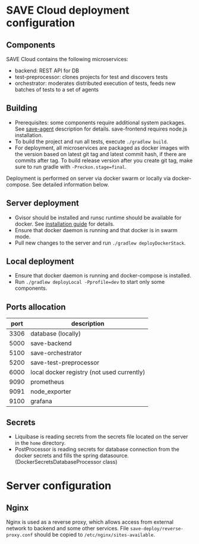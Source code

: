 # SAVE Cloud deployment configuration
## Components
SAVE Cloud contains the following microservices:
* backend: REST API for DB
* test-preprocessor: clones projects for test and discovers tests
* orchestrator: moderates distributed execution of tests, feeds new batches of tests to a set of agents

## Building
* Prerequisites: some components require additional system packages. See [save-agent](../save-agent/README.md) description for details.
  save-frontend requires node.js installation.
* To build the project and run all tests, execute `./gradlew build`.
* For deployment, all microservices are packaged as docker images with the version based on latest git tag and latest commit hash, if there are commits after tag.
To build release version after you create git tag, make sure to run gradle with `-Preckon.stage=final`.

Deployment is performed on server via docker swarm or locally via docker-compose. See detailed information below.

## Server deployment
* Gvisor should be installed and runsc runtime should be available for docker. See [installation guide](https://gvisor.dev/docs/user_guide/install/) for details.
* Ensure that docker daemon is running and that docker is in swarm mode.
* Pull new changes to the server and run `./gradlew deployDockerStack`.

## Local deployment
* Ensure that docker daemon is running and docker-compose is installed.
* Run `./gradlew deployLocal -Pprofile=dev` to start only some components.

## Ports allocation
| port | description |
| ---- | ----------- |
| 3306 | database (locally) |
| 5000 | save-backend |
| 5100 | save-orchestrator |
| 5200 | save-test-preprocessor |
| 6000 | local docker registry (not used currently) |
| 9090 | prometheus |
| 9091 | node_exporter |
| 9100 | grafana |

## Secrets
* Liquibase is reading secrets from the secrets file located on the server in the `home` directory.
* PostProcessor is reading secrets for database connection from the docker secrets and fills the spring datasource. (DockerSecretsDatabaseProcessor class)

# Server configuration
## Nginx
Nginx is used as a reverse proxy, which allows access from external network to backend and some other services.
File `save-deploy/reverse-proxy.conf` should be copied to `/etc/nginx/sites-available`.